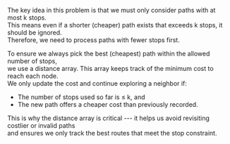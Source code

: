 The key idea in this problem is that we must only consider paths with at most k stops.\
This means even if a shorter (cheaper) path exists that exceeds k stops, it should be ignored.\
Therefore, we need to process paths with fewer stops first.

To ensure we always pick the best (cheapest) path within the allowed number of stops,\
we use a distance array. This array keeps track of the minimum cost to reach each node.\
We only update the cost and continue exploring a neighbor if:

-   The number of stops used so far is ≤ k, and
-   The new path offers a cheaper cost than previously recorded.

This is why the distance array is critical --- it helps us avoid revisiting costlier or invalid paths\
and ensures we only track the best routes that meet the stop constraint.